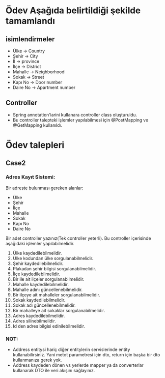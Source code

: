 
# Ödev Aşağıda belirtildiği şekilde tamamlandı
## isimlendirmeler
- Ülke -> Country
- Şehir -> City
- İl -> province
- İlçe -> District
- Mahalle -> Neighborhood
- Sokak -> Street
- Kapı No -> Door number
- Daire No -> Apartment number

## Controller
- Spring annotation'larini kullanara controller class oluşturuldu.
- Bu controller talepteki işlemler yapılabilmesi için @PostMapping ve @GetMapping kullanıldı.


# Ödev talepleri
## Case2
### Adres Kayıt Sistemi:  
Bir adreste bulunması gereken alanlar:  
- Ülke 
- Şehir 
- İlçe 
- Mahalle 
- Sokak 
- Kapı No  
- Daire No 

Bir adet controller yazınız(Tek controller yeterli). Bu controller içerisinde aşağıdaki işlemler yapılabilmelidir.  
1. Ülke kaydedilebilmelidir. 
2. Ülke kodundan ülke sorgulanabilmelidir. 
3. Şehir kaydedilebilmelidir. 
4. Plakadan şehir bilgisi sorgulanabilmelidir.
5. İlçe  kaydedilebilmelidir. 
6. Bir ile ait ilçeler sorgulanabilmelidir.
7. Mahalle kaydedilebilmelidir. 
8. Mahalle adını güncellenebilmelidir.  
9. Bir ilçeye ait mahalleler sorgulanabilmelidir. 
10. Sokak kaydedilebilmelidir. 
11. Sokak adı güncellenebilmelidir. 
12. Bir mahalleye ait sokaklar sorgulanabilmelidir.
13. Adres kaydedilebilmelidir.  
14. Adres silinebilmelidir. 
15. Id den adres bilgisi edinilebilmelidir. 
 
### NOT:  
- Address entitysi hariç diğer entitylerin servislerinde entity kullanabilirsiniz. Yani metot parametresi için dto, return için başka bir dto kullanmanıza gerek yok.  
- Address kaydeden dönen vs yerlerde mapper ya da converterlar kullanarak DTO ile veri akışını sağlayınız.
